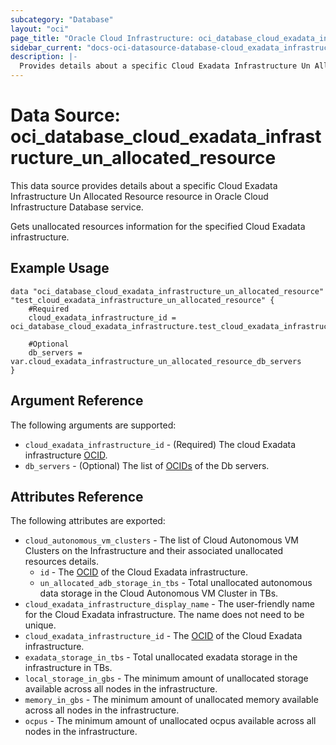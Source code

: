 ```yaml
---
subcategory: "Database"
layout: "oci"
page_title: "Oracle Cloud Infrastructure: oci_database_cloud_exadata_infrastructure_un_allocated_resource"
sidebar_current: "docs-oci-datasource-database-cloud_exadata_infrastructure_un_allocated_resource"
description: |-
  Provides details about a specific Cloud Exadata Infrastructure Un Allocated Resource in Oracle Cloud Infrastructure Database service
---
```


# Data Source: oci_database_cloud_exadata_infrastructure_un_allocated_resource
This data source provides details about a specific Cloud Exadata Infrastructure Un Allocated Resource resource in Oracle Cloud Infrastructure Database service.

Gets unallocated resources information for the specified Cloud Exadata infrastructure.


## Example Usage

```hcl
data "oci_database_cloud_exadata_infrastructure_un_allocated_resource" "test_cloud_exadata_infrastructure_un_allocated_resource" {
	#Required
	cloud_exadata_infrastructure_id = oci_database_cloud_exadata_infrastructure.test_cloud_exadata_infrastructure.id

	#Optional
	db_servers = var.cloud_exadata_infrastructure_un_allocated_resource_db_servers
}
```

## Argument Reference

The following arguments are supported:

* `cloud_exadata_infrastructure_id` - (Required) The cloud Exadata infrastructure [OCID](https://docs.cloud.oracle.com/iaas/Content/General/Concepts/identifiers.htm).
* `db_servers` - (Optional) The list of [OCIDs](https://docs.cloud.oracle.com/iaas/Content/General/Concepts/identifiers.htm) of the Db servers.


## Attributes Reference

The following attributes are exported:

* `cloud_autonomous_vm_clusters` - The list of Cloud Autonomous VM Clusters on the Infrastructure and their associated unallocated resources details.
	* `id` - The [OCID](https://docs.cloud.oracle.com/iaas/Content/General/Concepts/identifiers.htm) of the Cloud Exadata infrastructure.
	* `un_allocated_adb_storage_in_tbs` - Total unallocated autonomous data storage in the Cloud Autonomous VM Cluster in TBs.
* `cloud_exadata_infrastructure_display_name` - The user-friendly name for the Cloud Exadata infrastructure. The name does not need to be unique.
* `cloud_exadata_infrastructure_id` - The [OCID](https://docs.cloud.oracle.com/iaas/Content/General/Concepts/identifiers.htm) of the Cloud Exadata infrastructure.
* `exadata_storage_in_tbs` - Total unallocated exadata storage in the infrastructure in TBs.
* `local_storage_in_gbs` - The minimum amount of unallocated storage available across all nodes in the infrastructure.
* `memory_in_gbs` - The minimum amount of unallocated memory available across all nodes in the infrastructure.
* `ocpus` - The minimum amount of unallocated ocpus available across all nodes in the infrastructure.

